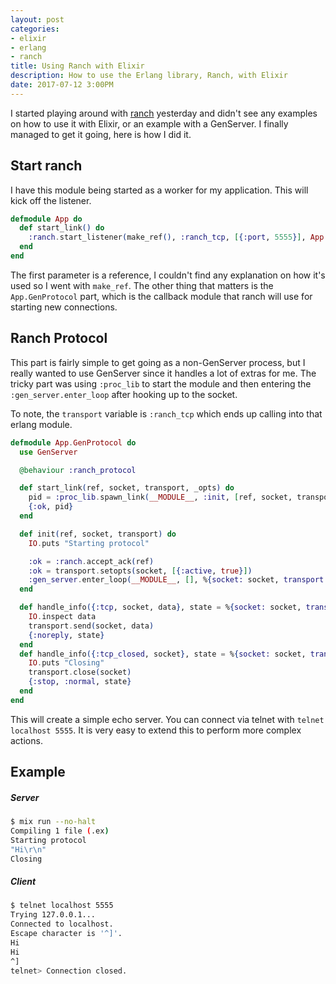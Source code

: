 ```yaml
---
layout: post
categories:
- elixir
- erlang
- ranch
title: Using Ranch with Elixir
description: How to use the Erlang library, Ranch, with Elixir
date: 2017-07-12 3:00PM
---
```


I started playing around with [ranch][ranch] yesterday and didn't see any examples on how to use it with Elixir, or an example with a GenServer. I finally managed to get it going, here is how I did it.

## Start ranch

I have this module being started as a worker for my application. This will kick off the listener.

```elixir
defmodule App do
  def start_link() do
    :ranch.start_listener(make_ref(), :ranch_tcp, [{:port, 5555}], App.GenProtocol, [])
  end
end
```

The first parameter is a reference, I couldn't find any explanation on how it's used so I went with `make_ref`. The other thing that matters is the `App.GenProtocol` part, which is the callback module that ranch will use for starting new connections.

## Ranch Protocol

This part is fairly simple to get going as a non-GenServer process, but I really wanted to use GenServer since it handles a lot of extras for me. The tricky part was using `:proc_lib` to start the module and then entering the `:gen_server.enter_loop` after hooking up to the socket.

To note, the `transport` variable is `:ranch_tcp` which ends up calling into that erlang module.

```elixir
defmodule App.GenProtocol do
  use GenServer

  @behaviour :ranch_protocol

  def start_link(ref, socket, transport, _opts) do
    pid = :proc_lib.spawn_link(__MODULE__, :init, [ref, socket, transport])
    {:ok, pid}
  end

  def init(ref, socket, transport) do
    IO.puts "Starting protocol"

    :ok = :ranch.accept_ack(ref)
    :ok = transport.setopts(socket, [{:active, true}])
    :gen_server.enter_loop(__MODULE__, [], %{socket: socket, transport: transport})
  end

  def handle_info({:tcp, socket, data}, state = %{socket: socket, transport: transport}) do
    IO.inspect data
    transport.send(socket, data)
    {:noreply, state}
  end
  def handle_info({:tcp_closed, socket}, state = %{socket: socket, transport: transport}) do
    IO.puts "Closing"
    transport.close(socket)
    {:stop, :normal, state}
  end
end
```

This will create a simple echo server. You can connect via telnet with `telnet localhost 5555`. It is very easy to extend this to perform more complex actions.

## Example

##### Server
```bash
$ mix run --no-halt
Compiling 1 file (.ex)
Starting protocol
"Hi\r\n"
Closing
```

##### Client

```bash
$ telnet localhost 5555
Trying 127.0.0.1...
Connected to localhost.
Escape character is '^]'.
Hi
Hi
^]
telnet> Connection closed.
```

[ranch]: https://github.com/ninenines/ranch
